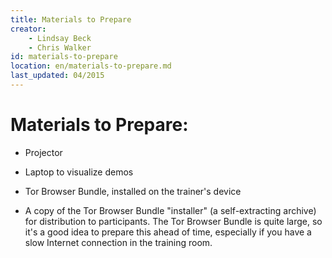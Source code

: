 ```yaml
---
title: Materials to Prepare
creator:
    - Lindsay Beck
    - Chris Walker
id: materials-to-prepare
location: en/materials-to-prepare.md
last_updated: 04/2015
---
```



Materials to Prepare:
=====================

-   Projector

-   Laptop to visualize demos

-   Tor Browser Bundle, installed on the trainer's device

-   A copy of the Tor Browser Bundle "installer" (a self-extracting archive) for distribution to participants. The Tor Browser Bundle is quite large, so it's a good idea to prepare this ahead of time,  especially if you have a slow Internet connection in the training room.
